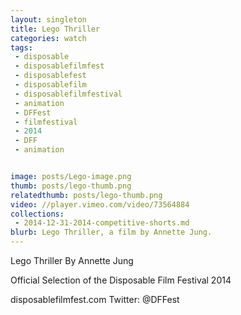 ```yaml
---
layout: singleton
title: Lego Thriller
categories: watch
tags:
 - disposable
 - disposablefilmfest
 - disposablefest
 - disposablefilm
 - disposablefilmfestival
 - animation
 - DFFest
 - filmfestival
 - 2014
 - DFF
 - animation


image: posts/Lego-image.png
thumb: posts/lego-thumb.png
relatedthumb: posts/lego-thumb.png
video: //player.vimeo.com/video/73564884
collections:
 - 2014-12-31-2014-competitive-shorts.md
blurb: Lego Thriller, a film by Annette Jung.
---
```


Lego Thriller
By Annette Jung

Official Selection of the Disposable Film Festival 2014

disposablefilmfest.com
Twitter: @DFFest
